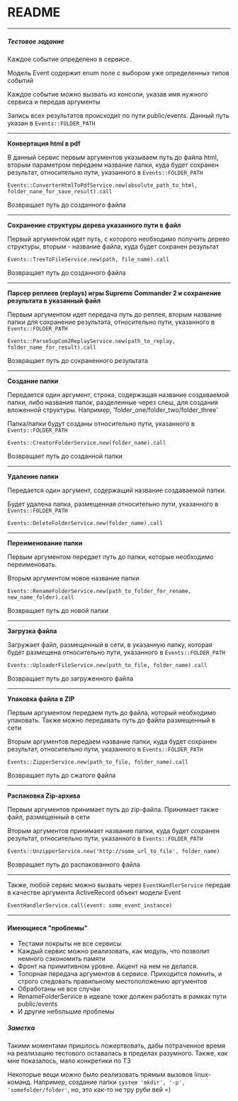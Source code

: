 # README
_____

##### Тестовое задание

Каждое событие определено в сервисе.

Модель Event содержит enum поле с выбором уже определенных типов событий

Каждое событие можно вызвать из консоли, указав имя нужного сервиса и передав аргументы

Запись всех результатов происходит по пути public/events. Данный путь указан в `Events::FOLDER_PATH`
_____
__Конвертация html в pdf__

В данный сервис первым аргументов указываем путь до файла html, вторым параметром передаем название папки,
куда будет сохранен результат, относительно пути, указанного в `Events::FOLDER_PATH`
``` 
Events::ConverterHtmlToPdfService.new(absolute_path_to_html, folder_nane_for_save_result).call
```
Возвращает путь до созданного файла
___
__Сохранение структуры дерева указанного пути в файл__

Первый аргументом идет путь, с которого необходимо получить дерево структуры, вторым - название файла, куда будет сохранен результат
```
Events::TreeToFileService.new(path, file_name).call
```
Возвращает путь до созданного файла

___
__Парсер реплеев (replays) игры Supreme Commander 2 и сохранение результата в указанный файл__

Первым аргументом идет передача путь до реплея, вторым название папки для сохранение результата, 
относительно пути, указанного в `Events::FOLDER_PATH`
```
Events::ParseSupCom2ReplayService.new(path_to_replay, folder_name_for_result).call
```

Возвращает путь до сохраненного результата
___
__Создание папки__

Передается один аргумент, строка, содержащая название создаваемой папки, либо названия папок, разделенные через слеш, для создания вложенной структуры. 
Например, 'folder_one/folder_two/folder_three' 

Папка/папки будут созданы относительно пути, указанного в `Events::FOLDER_PATH`

```
Events::CreatorFolderService.new(folder_name).call
```
Возвращает путь до созданной папки
___
__Удаление папки__

Передается один аргумент, содержащий название создаваемой папки.

Будет удалена папка, размещенная относительно пути, указанного в `Events::FOLDER_PATH`

```
Events::DeleteFolderService.new(folder_name).call
```
___
__Переименование папки__

Первым аргументом передает путь до папки, которые необходимо переименовать. 

Вторым аргументом новое название папки
```
Events::RenameFolderService.new(path_to_folder_for_rename, new_name_folder).call
```

Возвращает путь до новой папки
___
__Загрузка файла__

Загружает файл, размещенный в сети, в указанную папку, которая будет размещена относительно пути, указанного в `Events::FOLDER_PATH`

```
Events::UploaderFileService.new(path_to_file, folder_name).call
```

Возвращает путь до загруженного файла
___
__Упаковка файла в ZIP__

Первым аргументом передаем путь до файла, который  необходимо упаковать. Также можно передавать путь до файла размещенный в сети

Вторым аргументов передаем название папки, куда будет сохранен результат, относительно пути, указанного в `Events::FOLDER_PATH`
```
Events::ZipperService.new(path_to_file, folder_name).call
```

Возвращает путь до сжатого файла
___
__Распаковка Zip-архива__

Первым аргументов принимает путь до zip-файла. Принимает также файл, размещенный в сети

Вторым аргументов принимает название папки, куда будет сохранен результат, относительно пути, указанного в `Events::FOLDER_PATH`
```
Events::UnzipperService.new('http://some_url_to_file', folder_name)
```

Возвращает путь до распакованного файла
___

Также, любой сервис можно вызвать через `EventHandlerService` передав в качестве аргумента ActiveRecord объект модели Event

```
EventHandlerService.call(event: some_event_instance)
```
___
#### Имеющиеся "проблемы"
* Тестами покрыты не все сервисы
* Каждый сервис можно реализовать, как модуль, что позволит немного сэкономить памяти
* Фронт на примитивном уровне. Акцент на нем не делался.
* Топорная передача аргументов в сервисе. Приходится помнить, и строго следовать правильному местоположению аргументов
* Обработаны не все случаи
* RenameFolderService в идеале тоже должен работать в рамках пути public/events
* И другие небольшие проблемы

##### Заметка
Такими моментами пришлось пожертвовать, дабы потраченное время на реализацию тестового оставалась в пределах разумного.
Также, как мне показалось, мало конкретики по ТЗ

Некоторые вещи можно было реализовать прямым вызовов linux-команд. Например, создание папки `system 'mkdir', '-p', 'somefolder/folder'`,
но, это как-то не тру руби вей =) 

